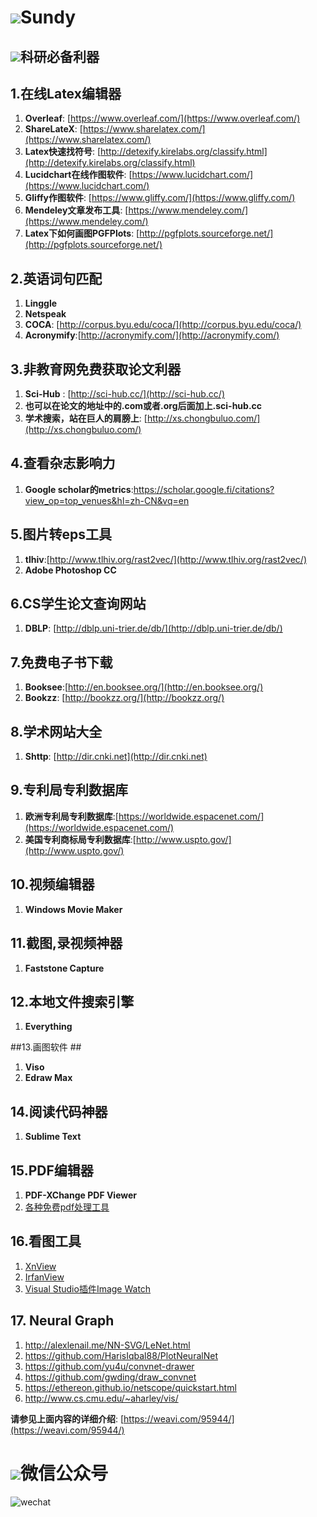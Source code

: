 # ![](http://i.imgur.com/S7xBFja.png)Sundy #
## ![](http://i.imgur.com/S7xBFja.png)科研必备利器 #
## 1.在线Latex编辑器 ##
1. **Overleaf**:   [https://www.overleaf.com/](https://www.overleaf.com/)
2. **ShareLateX**: [https://www.sharelatex.com/](https://www.sharelatex.com/)
3. **Latex快速找符号**: [http://detexify.kirelabs.org/classify.html](http://detexify.kirelabs.org/classify.html)
4. **Lucidchart在线作图软件**: [https://www.lucidchart.com/](https://www.lucidchart.com/)
5. **Gliffy作图软件**:  [https://www.gliffy.com/](https://www.gliffy.com/)
6. **Mendeley文章发布工具**: [https://www.mendeley.com/](https://www.mendeley.com/)
7. **Latex下如何画图PGFPlots**: [http://pgfplots.sourceforge.net/](http://pgfplots.sourceforge.net/)

## 2.英语词句匹配 ##
1. **Linggle**
2. **Netspeak**
3. **COCA**:       [http://corpus.byu.edu/coca/](http://corpus.byu.edu/coca/)
4. **Acronymify**:[http://acronymify.com/](http://acronymify.com/)

## 3.非教育网免费获取论文利器 ##
1. **Sci-Hub** : [http://sci-hub.cc/](http://sci-hub.cc/)
2. **也可以在论文的地址中的.com或者.org后面加上.sci-hub.cc**
3. **学术搜索，站在巨人的肩膀上**:  [http://xs.chongbuluo.com/](http://xs.chongbuluo.com/)

## 4.查看杂志影响力 ##
1. **Google scholar的metrics**:[https://scholar.google.fi/citations?view_op=top_venues&hl=zh-CN&vq=en   ](https://scholar.google.fi/citations?view_op=top_venues&hl=zh-CN&vq=en)

## 5.图片转eps工具 ##
1. **tlhiv**:[http://www.tlhiv.org/rast2vec/](http://www.tlhiv.org/rast2vec/)
2. **Adobe Photoshop CC**

## 6.CS学生论文查询网站 ##
1. **DBLP**: [http://dblp.uni-trier.de/db/](http://dblp.uni-trier.de/db/)

## 7.免费电子书下载 ##
1. **Booksee**:[http://en.booksee.org/](http://en.booksee.org/)
2. **Bookzz**: [http://bookzz.org/](http://bookzz.org/)

## 8.学术网站大全 ##
1. **Shttp**: [http://dir.cnki.net](http://dir.cnki.net)

## 9.专利局专利数据库 ##
1. **欧洲专利局专利数据库**:[https://worldwide.espacenet.com/](https://worldwide.espacenet.com/)
2. **美国专利商标局专利数据库**:[http://www.uspto.gov/](http://www.uspto.gov/)
   
## 10.视频编辑器 ##
1. **Windows Movie Maker**

## 11.截图,录视频神器 ##
1. **Faststone Capture**

## 12.本地文件搜索引擎 ##
1. **Everything**

##13.画图软件 ##
1. **Viso**
2. **Edraw Max**

## 14.阅读代码神器 ##
1. **Sublime Text**

## 15.PDF编辑器 ##
1. **PDF-XChange PDF Viewer**
2. [各种免费pdf处理工具](http://www.pdfarea.com/download.htm)

## 16.看图工具
1. [XnView](http://www.xnview.com/en/xnview/#downloads)
2. [IrfanView](http://www.irfanview.com/)
3. [Visual Studio插件Image Watch](https://visualstudiogallery.msdn.microsoft.com/e682d542-7ef3-402c-b857-bbfba714f78d)

## 17. Neural Graph
1. http://alexlenail.me/NN-SVG/LeNet.html
2. https://github.com/HarisIqbal88/PlotNeuralNet
3. https://github.com/yu4u/convnet-drawer
4. https://github.com/gwding/draw_convnet
5. https://ethereon.github.io/netscope/quickstart.html
6. http://www.cs.cmu.edu/~aharley/vis/

**请参见上面内容的详细介绍**: [https://weavi.com/95944/](https://weavi.com/95944/)
# ![](http://i.imgur.com/S7xBFja.png)微信公众号 #
![wechat](http://i.imgur.com/1TDj1p7.jpg)
